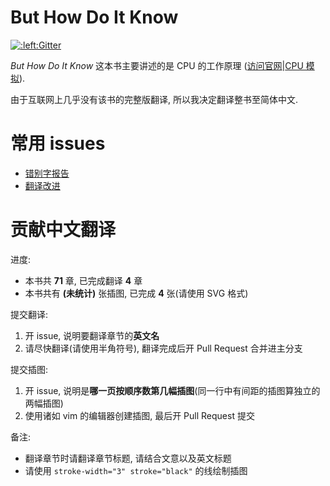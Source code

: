 # But How Do It Know
[![:left:Gitter](https://badges.gitter.im/Minecraft-in-python/but-how-do-it-know.svg)](https://gitter.im/Minecraft-in-python/but-how-do-it-know?utm_source=badge&utm_medium=badge&utm_campaign=pr-badge)

*But How Do It Know* 这本书主要讲述的是 CPU 的工作原理
([访问官网](http://www.buthowdoitknow.com/)|[CPU 模拟](http://www.buthowdoitknow.com/but_how_do_it_know_cpu_model.html)).

由于互联网上几乎没有该书的完整版翻译, 所以我决定翻译整书至简体中文.

# 常用 issues

- [错别字报告](https://github.com/Minecraft-in-python/but-how-do-it-know/issues/1)
- [翻译改进](https://github.com/Minecraft-in-python/but-how-do-it-know/issues/2)

# 贡献中文翻译
进度:

- 本书共 **71** 章, 已完成翻译 **4** 章
- 本书共有 **(未统计)** 张插图, 已完成 **4** 张(请使用 SVG 格式)

提交翻译:

1. 开 issue, 说明要翻译章节的**英文名**
2. 请尽快翻译(请使用半角符号), 翻译完成后开 Pull Request 合并进主分支

提交插图:

1. 开 issue, 说明是**哪一页按顺序数第几幅插图**(同一行中有间距的插图算独立的两幅插图)
2. 使用诸如 vim 的编辑器创建插图, 最后开 Pull Request 提交

备注:

- 翻译章节时请翻译章节标题, 请结合文意以及英文标题
- 请使用 `stroke-width="3" stroke="black"` 的线绘制插图

